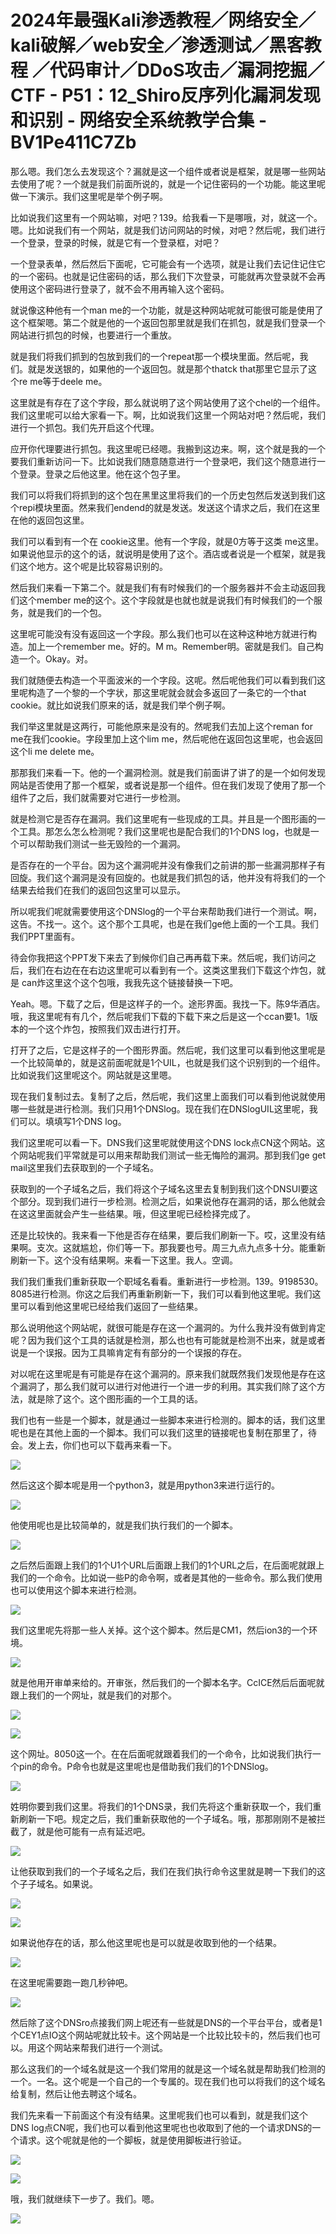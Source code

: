 # 2024年最强Kali渗透教程／网络安全／kali破解／web安全／渗透测试／黑客教程 ／代码审计／DDoS攻击／漏洞挖掘／CTF - P51：12_Shiro反序列化漏洞发现和识别 - 网络安全系统教学合集 - BV1Pe411C7Zb

那么嗯。我们怎么去发现这个？漏就是这一个组件或者说是框架，就是哪一些网站去使用了呢？一个就是我们前面所说的，就是一个记住密码的一个功能。能这里呢做一下演示。我们这里呢是举个例子啊。

比如说我们这里有一个网站嘛，对吧？139。给我看一下是哪哦，对，就这一个。嗯。比如说我们有一个网站，就是我们访问网站的时候，对吧？然后呢，我们进行一个登录，登录的时候，就是它有一个登录框，对吧？

一个登录表单，然后然后下面呢，它可能会有一个选项，就是让我们去记住记住它的一个密码。也就是记住密码的话，那么我们下次登录，可能就再次登录就不会再使用这个密码进行登录了，就不会不用再输入这个密码。

就说像这种他有一个man me的一个功能，就是这种网站呢就可能很可能是使用了这个框架嗯。第二个就是他的一个返回包那里就是我们在抓包，就是我们登录一个网站进行抓包的时候，也要进行一个重放。

就是我们将我们抓到的包放到我们的一个repeat那一个模块里面。然后呢，我们。就是发送银的，如果他的一个返回包。就是那个thatck that那里它显示了这个re me等于deele me。

这里就是有存在了这个字段，那么就说明了这个网站使用了这个chel的一个组件。我们这里呢可以给大家看一下。啊，比如说我们这里一个网站对吧？然后呢，我们进行一个抓包。我们先开启这个代理。

应开你代理要进行抓包。我这里呢已经嗯。我搬到这边来。啊，这个就是我的一个要我们重新访问一下。比如说我们随意随意进行一个登录吧，我们这个随意进行一个登录。登录之后他这里。他在这个包子里。

我们可以将我们将抓到的这个包在黑里这里将我们的一个历史包然后发送到我们这个repi模块里面。然来我们endend的就是发送。发送这个请求之后，我们在这里在他的返回包这里。

我们可以看到有一个在 cookie这里。他有一个字段，就是0方等于这类 me这里。如果说他显示的这个的话，就说明是使用了这个。酒店或者说是一个框架，就是我们这个地方。这个呢是比较容易识别的。

然后我们来看一下第二个。就是我们有有时候我们的一个服务器并不会主动返回我们这个member me的这个。这个字段就是也就也就是说我们有时候我们的一个服务，就是我们的一个包。

这里呢可能没有没有返回这一个字段。那么我们也可以在这种这种地方就进行构造。加上一个remember me。好的。M m。Remember明。密就是我们。自己构造一个。Okay。对。

我们就随便去构造一个平面波米的一个字段。这呢。然后呢他我们可以看到我们这里呢构造了一个黎的一个字状，那这里呢就会就会多返回了一条它的一个that cookie。就比如说我们原来的话，就是我们举个例子啊。

我们举这里就是这两行，可能他原来是没有的。然呢我们去加上这个reman for me在我们cookie。字段里加上这个lim me，然后呢他在返回包这里呢，也会返回这个li me delete me。

那那我们来看一下。他的一个漏洞检测。就是我们前面讲了讲了的是一个如何发现网站是否使用了那一个框架，或者说是那一个组件。但在我们发现了使用了那一个组件了之后，我们就需要对它进行一步检测。

就是检测它是否存在漏洞。我们这里呢有一些现成的工具。并且是一个图形画的一个工具。那怎么怎么检测呢？我们这里呢也是配合我们的1个DNS log，也就是一个可以帮助我们测试一些无毁险的一个漏洞。

是否存在的一个平台。因为这个漏洞呢并没有像我们之前讲的那一些漏洞那样子有回旋。我们这个漏洞是没有回旋的。也就是我们抓包的话，他并没有将我们的一个结果去给我们在我们的返回包这里可以显示。

所以呢我们呢就需要使用这个DNSlog的一个平台来帮助我们进行一个测试。啊，这告。不找一。这个。这个那个工具呢，也是在我们ge他上面的一个工具。我们我们PPT里面有。

待会你我把这个PPT发下来去了到候你们自己再再载下来。然后呢，我们访问之后，我们在右边在在右边这里呢可以看到有一个。这类这里我们下载这个炸包，就是 can炸这里这个这个包哦，我我先这个链接替换一下吧。

Yeah。嗯。下载了之后，但是这样子的一个。途形界面。我找一下。陈9华酒店。哦，我这里呢有有几个，然后呢我们下载的下载下来之后是这一个ccan要1。1版本的一个这个炸包，按照我们双击进行打开。

打开了之后，它是这样子的一个图形界面。然后呢，我们这里可以看到他这里呢是一个比较简单的，就是这前面呢就是1个UIL，也就是我们这个识别到的一个组件。比如说我们这里呢这个。网站就是这里嗯。

现在我们复制过去。复制了之后，然后呢，我们这里上面我们可以看到他说就使用哪一些就是进行检测。我们只用1个DNSlog。现在我们在DNSlogUIL这里呢，我们可以。填填写1个DNS log。

我们这里呢可以看一下。DNS我们这里呢就使用这个DNS lock点CN这个网站。这个网站呢我们平常就是可以用来帮助我们测试一些无悔险的漏洞。那到我们ge get mail这里我们去获取到的一个子域名。

获取到的一个子域名之后，我们将这个子域名这里去复制到我们这个DNSUI要这个部分。现到我们进行一步检测。检测之后，如果说他存在漏洞的话，那么他就会在这这里面就会产生一些结果。哦，但这里呢已经检择完成了。

还是比较快的。我来看一下他是否存在结果，要后我们刷新一下。哎，这里没有结果啊。支次。这就尴尬，你们等一下。那我要也号。周三九点九点多十分。能重新刷新一下。这个没有结果啊。来看一下这里。我人。空调。

我们我们重我们重新获取一个职域名看看。重新进行一步检测。139。9198530。8085进行检测。你这之后我们再重新刷新一下，我们可以看到他这里呢。我们这里可以看到他这里呢已经给我们返回了一些结果。

那么说明他这个网站呢，就很可能是存在这一个漏洞的。为什么我并没有做到肯定呢？因为我们这个工具的话就是检测，那么也也有可能就是检测不出来，就是或者说是一个误报。因为工具嘛肯定有有部分的一个误报的存在。

对以呢在这里呢是有可能是存在这个漏洞的。原来我们就既然我们发现他是存在这个漏洞了，那么我们就可以进行对他进行一个进一步的利用。其实我们除了这个方法，就是除了这个。这个图形画的一个工具的话。

我们也有一些是一个脚本，就是通过一些脚本来进行检测的。脚本的话，我们这里呢也是在其他上面的一个脚本。我们可以我们这里的链接呢也复制在那里了，待会。发上去，你们也可以下载再来看一下。



![](img/fe0ac5c5277dcebe8c3300eeb597dd69_1.png)

然后这这个脚本呢是用一个python3，就是用python3来进行运行的。

![](img/fe0ac5c5277dcebe8c3300eeb597dd69_3.png)

他使用呢也是比较简单的，就是我们执行我们的一个脚本。

![](img/fe0ac5c5277dcebe8c3300eeb597dd69_5.png)

之后然后面跟上我们的1个U1个URL后面跟上我们的1个URL之后，在后面呢就跟上我们的一个命令。比如说一些P的命令啊，或者是其他的一些命令。那么我们使用也可以使用这个脚本来进行检测。



![](img/fe0ac5c5277dcebe8c3300eeb597dd69_7.png)

我们这里呢先将那一些人关掉。这个这个脚本。然后是CM1，然后ion3的一个环境。

![](img/fe0ac5c5277dcebe8c3300eeb597dd69_9.png)

就是他用开审单来给的。开审张，然后我们的一个脚本名字。CcICE然后后面呢就跟上我们的一个网址，就是我们的对那个。



![](img/fe0ac5c5277dcebe8c3300eeb597dd69_11.png)

![](img/fe0ac5c5277dcebe8c3300eeb597dd69_12.png)

这个网址。8050这一个。在在后面呢就跟着我们的一个命令，比如说我们执行一个pin的命令。P命令也就是这里呢也是借助我们我们的1个DNSlog。



![](img/fe0ac5c5277dcebe8c3300eeb597dd69_14.png)

姓明你要到我们这里。将我们的1个DNS录，我们先将这个重新获取一个，我们重新刷新一下吧。规定之后，我们重新获取他的一个子域名。哦，那那刚刚不是被拦截了，就是他可能有一点有延迟吧。



![](img/fe0ac5c5277dcebe8c3300eeb597dd69_16.png)

让他获取到我们的一个子域名之后，我们在我们执行命令这里就是聘一下我们的这个子子域名。如果说。

![](img/fe0ac5c5277dcebe8c3300eeb597dd69_18.png)

![](img/fe0ac5c5277dcebe8c3300eeb597dd69_19.png)

如果说他存在的话，那么他这里呢也是可以就是收取到他的一个结果。

![](img/fe0ac5c5277dcebe8c3300eeb597dd69_21.png)

在这里呢需要跑一跑几秒钟吧。

![](img/fe0ac5c5277dcebe8c3300eeb597dd69_23.png)

然后除了这个DNSro点接我们网上呢还有一些就是DNS的一个平台平台，或者是1个CEY1点IO这个网站呢就比较卡。这个网站是一个比较比较卡的，然后我们也可以。用这个网站来帮我们进行一个测试。

那么这我们的一个域名就是这一个我们常用的就是这一个域名就是帮助我们检测的一个。一名。这个呢是一个自己的一个专属的。现在我们也可以将我们的这个域名给复制，然后让他去聘这个域名。

我们先来看一下前面这个有没有结果。这里呢我们也可以看到，就是我们这个DNS log点CN呢，我们也可以看到他这里呢也也收取到了他的一个请求DNS的一个请求。这个呢就是他的一个脚板，就是使用脚板进行验证。



![](img/fe0ac5c5277dcebe8c3300eeb597dd69_25.png)

![](img/fe0ac5c5277dcebe8c3300eeb597dd69_26.png)

哦，我们就继续下一步了。我们。嗯。

![](img/fe0ac5c5277dcebe8c3300eeb597dd69_28.png)